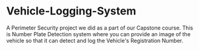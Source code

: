 # Vehicle-Logging-System
A Perimeter Security project we did as a part of our Capstone course. This is Number Plate Detection system where you can provide an image of the vehicle so that it can detect and log the Vehicle's Registration Number. 
